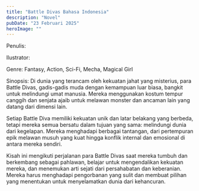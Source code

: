 ```yaml
---
title: "Battle Divas Bahasa Indonesia"
description: "Novel"
pubDate: "23 Februari 2025"
heroImage: ""
---
```


Penulis: 

Ilustrator: 

Genre: Fantasy, Action, Sci-Fi, Mecha, Magical Girl

Sinopsis: Di dunia yang terancam oleh kekuatan jahat yang misterius, para Battle Divas, gadis-gadis muda dengan kemampuan luar biasa, bangkit untuk melindungi umat manusia. Mereka menggunakan kostum tempur canggih dan senjata ajaib untuk melawan monster dan ancaman lain yang datang dari dimensi lain.

Setiap Battle Diva memiliki kekuatan unik dan latar belakang yang berbeda, tetapi mereka semua bersatu dalam tujuan yang sama: melindungi dunia dari kegelapan. Mereka menghadapi berbagai tantangan, dari pertempuran epik melawan musuh yang kuat hingga konflik internal dan emosional di antara mereka sendiri.

Kisah ini mengikuti perjalanan para Battle Divas saat mereka tumbuh dan berkembang sebagai pahlawan, belajar untuk mengendalikan kekuatan mereka, dan menemukan arti sejati dari persahabatan dan keberanian. Mereka harus menghadapi pengorbanan yang sulit dan membuat pilihan yang menentukan untuk menyelamatkan dunia dari kehancuran.
